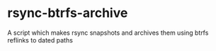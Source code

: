 # rsync-btrfs-archive
A script which makes rsync snapshots and archives them using btrfs reflinks to dated paths
